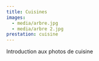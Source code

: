 ```yaml
---
title: Cuisines
images:
  - media/arbre.jpg
  - media/arbre 2.jpg
prestation: cuisine
---
```


Introduction aux photos de cuisine
